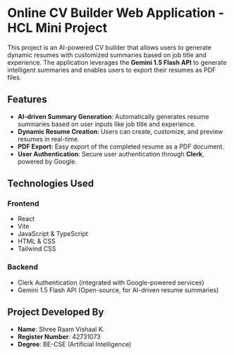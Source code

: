 # Online CV Builder Web Application - HCL Mini Project

This project is an AI-powered CV builder that allows users to generate dynamic resumes with customized summaries based on job title and experience. The application leverages the **Gemini 1.5 Flash API** to generate intelligent summaries and enables users to export their resumes as PDF files.

## Features
- **AI-driven Summary Generation**: Automatically generates resume summaries based on user inputs like job title and experience.
- **Dynamic Resume Creation**: Users can create, customize, and preview resumes in real-time.
- **PDF Export**: Easy export of the completed resume as a PDF document.
- **User Authentication**: Secure user authentication through **Clerk**, powered by Google.

## Technologies Used

### Frontend
- React
- Vite
- JavaScript & TypeScript
- HTML & CSS
- Tailwind CSS

### Backend
- Clerk Authentication (integrated with Google-powered services)
- Gemini 1.5 Flash API (Open-source, for AI-driven resume summaries)

## Project Developed By
- **Name**: Shree Raam Vishaal K.
- **Register Number**: 42731073
- **Degree**: BE-CSE (Artificial Intelligence)

